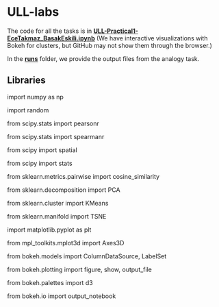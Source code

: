 # ULL-labs
The code for all the tasks is in __[ULL-Practical1-EceTakmaz_BasakEskili.ipynb](https://github.com/ecekt/ULL-lab-1/blob/master/ULL-Practical1-EceTakmaz_BasakEskili.ipynb)__ 
(We have interactive visualizations with Bokeh for clusters, but GitHub may not show them through the browser.)


In the __[runs](https://github.com/ecekt/ULL-lab-1/tree/master/runs)__ folder, we provide the output files from the analogy task.



## Libraries

import numpy as np

import random


from scipy.stats import pearsonr

from scipy.stats import spearmanr

from scipy import spatial

from scipy import stats


from sklearn.metrics.pairwise import cosine_similarity

from sklearn.decomposition import PCA

from sklearn.cluster import KMeans

from sklearn.manifold import TSNE


import matplotlib.pyplot as plt


from mpl_toolkits.mplot3d import Axes3D


from bokeh.models import ColumnDataSource, LabelSet

from bokeh.plotting import figure, show, output_file

from bokeh.palettes import d3

from bokeh.io import output_notebook
